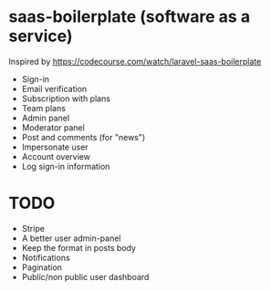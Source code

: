 # saas-boilerplate (software as a service)

Inspired by https://codecourse.com/watch/laravel-saas-boilerplate

  - Sign-in
  - Email verification
  - Subscription with plans
  - Team plans
  - Admin panel
  - Moderator panel
  - Post and comments (for "news")
  - Impersonate user
  - Account overview
  - Log sign-in information

  # TODO

  - Stripe
  - A better user admin-panel
  - Keep the format in posts body
  - Notifications
  - Pagination
  - Public/non public user dashboard